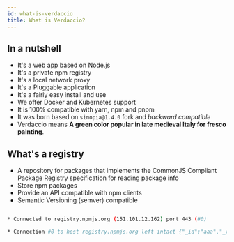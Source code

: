 ```yaml
---
id: what-is-verdaccio
title: What is Verdaccio?
---
```

## In a nutshell

* It's a web app based on Node.js
* It's a private npm registry
* It's a local network proxy
* It's a Pluggable application
* It's a fairly easy install and use
* We offer Docker and Kubernetes support
* It is 100% compatible with yarn, npm and pnpm
* It was born based on `sinopia@1.4.0` fork and *backward compatible*
* Verdaccio means **A green color popular in late medieval Italy for fresco painting**.

## What's a registry

* A repository for packages that implements the CommonJS Compliant Package Registry specification for reading package info
* Store npm packages
* Provide an API compatible with npm clients
* Semantic Versioning (semver) compatible

```bash curl -v https://registry.npmjs.org/aaa

* Connected to registry.npmjs.org (151.101.12.162) port 443 (#0)

* Connection #0 to host registry.npmjs.org left intact {"_id":"aaa","_rev":"6-ad86dfc8720569871753b5bf561f2741","name":"aaa","description":"aaa...","dist-tags":{"latest":"0.0.2"},"versions":{"0.0.1":{"name":"aaa","version":"0.0.1","description":"aaa...","main":"index.js","scripts":{"test":"test.js"},"repository":{"type":"git","url":"http:/www.google.git"},"keywords":["math"],"author":{"name":"peter"},"license":"BSD","_id":"aaa@0.0.1","dist": {"shasum":"a04fa88ad887a70dd5429652ce23823619dfd7c3","tarball":"https://registry.npmjs.org/aaa/-/aaa-0.0.1.tgz"},"_npmVersion":"1.1.62","_npmUser":{"name":"erhu65","email":"erhu65@gmail.com"},"maintainers":[{"name":"erhu65","email":"erhu65@gmail.com"}],"directories":{}},"0.0.2":{"name":"aaa","version":"0.0.2","description":"aaa...","main":"index.js","scripts":{"test":"test.js"},"repository":{"type":"git","url":"http:/www.google.git"},"keywords":["math"],"author":{"name":"peter"},"license":"BSD","_id":"aaa@0.0.2","dist": {"shasum":"acd2f632b94b0f89765e75bb7b7549ce5b01caa2","tarball":"https://registry.npmjs.org/aaa/-/aaa-0.0.2.tgz"},"_npmVersion":"1.1.62","_npmUser":{"name":"erhu65","email":"erhu65@gmail.com"},"maintainers":[{"name":"erhu65","email":"erhu65@gmail.com"}],"directories":{}}},"readme":"ERROR: No README.md file found!","maintainers":[{"name":"erhu65","email":"erhu65@gmail.com"}],"timmacbook-j:verdaccio.mmacbookmacbook-j:verdaccio.master.git jpicmacbook-j:verdaccio.master.git jpicmacbookmacbookmacbookmacbookmacbook ````